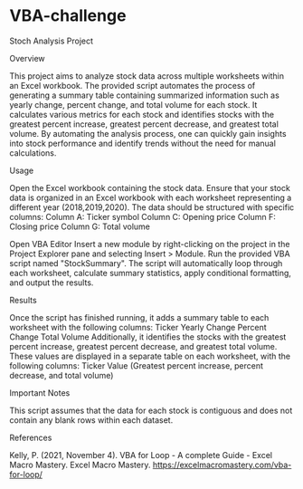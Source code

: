 # VBA-challenge

Stoch Analysis Project


Overview

This project aims to analyze stock data across multiple worksheets within an Excel workbook. The provided script automates the process of generating a summary table containing summarized information such as yearly change, percent change, and total volume for each stock. It calculates various metrics for each stock and identifies stocks with the greatest percent increase, greatest percent decrease, and greatest total volume. By automating the analysis process, one can quickly gain insights into stock performance and identify trends without the need for manual calculations.



Usage

Open the Excel workbook containing the stock data. Ensure that your stock data is organized in an Excel workbook with each worksheet representing a different year (2018,2019,2020). The data should be structured with specific columns:
Column A: Ticker symbol
Column C: Opening price
Column F: Closing price
Column G: Total volume

Open VBA Editor
Insert a new module by right-clicking on the project in the Project Explorer pane and selecting Insert > Module.
Run the provided VBA script named "StockSummary". The script will automatically loop through each worksheet, calculate summary statistics, apply conditional formatting, and output the results.



Results

Once the script has finished running, it adds a summary table to each worksheet with the following columns:
Ticker
Yearly Change
Percent Change
Total Volume
Additionally, it identifies the stocks with the greatest percent increase, greatest percent decrease, and greatest total volume. These values are displayed in a separate table on each worksheet, with the following columns:
Ticker
Value (Greatest percent increase, percent decrease, and total volume)



Important Notes

This script assumes that the data for each stock is contiguous and does not contain any blank rows within each dataset.



References

Kelly, P. (2021, November 4). VBA for Loop - A complete Guide - Excel Macro Mastery. Excel Macro Mastery. https://excelmacromastery.com/vba-for-loop/
